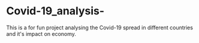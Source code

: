 # Covid-19_analysis-
This is a for fun project analysing the Covid-19 spread in different countries and it's impact on economy. 
